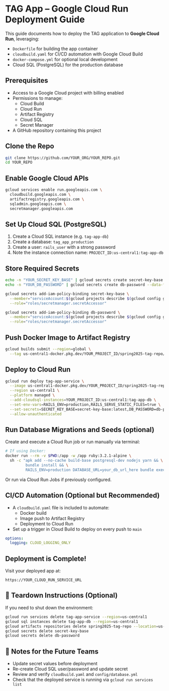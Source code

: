 
# TAG App – Google Cloud Run Deployment Guide

This guide documents how to deploy the TAG application to **Google Cloud Run**, leveraging:
- `Dockerfile` for building the app container
- `cloudbuild.yaml` for CI/CD automation with Google Cloud Build
- `docker-compose.yml` for optional local development
- Cloud SQL (PostgreSQL) for the production database

## Prerequisites

- Access to a Google Cloud project with billing enabled
- Permissions to manage:
  - Cloud Build
  - Cloud Run
  - Artifact Registry
  - Cloud SQL
  - Secret Manager
- A GitHub repository containing this project

## Clone the Repo

```bash
git clone https://github.com/YOUR_ORG/YOUR_REPO.git
cd YOUR_REPO
```

## Enable Google Cloud APIs

```bash
gcloud services enable run.googleapis.com \
  cloudbuild.googleapis.com \
  artifactregistry.googleapis.com \
  sqladmin.googleapis.com \
  secretmanager.googleapis.com
```

##  Set Up Cloud SQL (PostgreSQL)

1. Create a Cloud SQL instance (e.g. `tag-app-db`)
2. Create a database: `tag_app_production`
3. Create a user: `rails_user` with a strong password
4. Note the instance connection name: `PROJECT_ID:us-central1:tag-app-db`

## Store Required Secrets

```bash
echo -n "YOUR_SECRET_KEY_BASE" | gcloud secrets create secret-key-base --data-file=-
echo -n "YOUR_DB_PASSWORD" | gcloud secrets create db-password --data-file=-

gcloud secrets add-iam-policy-binding secret-key-base \
  --member="serviceAccount:$(gcloud projects describe $(gcloud config get-value project) --format='value(projectNumber)')@cloudbuild.gserviceaccount.com" \
  --role="roles/secretmanager.secretAccessor"

gcloud secrets add-iam-policy-binding db-password \
  --member="serviceAccount:$(gcloud projects describe $(gcloud config get-value project) --format='value(projectNumber)')@cloudbuild.gserviceaccount.com" \
  --role="roles/secretmanager.secretAccessor"
```

## Push Docker Image to Artifact Registry

```bash
gcloud builds submit --region=global \
  --tag us-central1-docker.pkg.dev/YOUR_PROJECT_ID/spring2025-tag-repo/tag-app
```

## Deploy to Cloud Run

```bash
gcloud run deploy tag-app-service \
  --image us-central1-docker.pkg.dev/YOUR_PROJECT_ID/spring2025-tag-repo/tag-app \
  --region us-central1 \
  --platform managed \
  --add-cloudsql-instances=YOUR_PROJECT_ID:us-central1:tag-app-db \
  --set-env-vars=RAILS_ENV=production,RAILS_SERVE_STATIC_FILES=true \
  --set-secrets=SECRET_KEY_BASE=secret-key-base:latest,DB_PASSWORD=db-password:latest \
  --allow-unauthenticated
```

## Run Database Migrations and Seeds (optional)

Create and execute a Cloud Run job or run manually via terminal:

```bash
# If using Docker:
docker run --rm -v $PWD:/app -w /app ruby:3.2.1-alpine \
  sh -c "apk add --no-cache build-base postgresql-dev nodejs yarn && \
         bundle install && \
         RAILS_ENV=production DATABASE_URL=your_db_url_here bundle exec rails db:migrate db:seed"
```

Or run via Cloud Run Jobs if previously configured.

## CI/CD Automation (Optional but Recommended)

- A `cloudbuild.yaml` file is included to automate:
  - Docker build
  - Image push to Artifact Registry
  - Deployment to Cloud Run
- Set up a trigger in Cloud Build to deploy on every push to `main`

```yaml
options:
  logging: CLOUD_LOGGING_ONLY
```

## Deployment is Complete!

Visit your deployed app at:

```
https://YOUR_CLOUD_RUN_SERVICE_URL
```

## 🧹 Teardown Instructions (Optional)

If you need to shut down the environment:

```bash
gcloud run services delete tag-app-service --region=us-central1
gcloud sql instances delete tag-app-db --region=us-central1
gcloud artifacts repositories delete spring2025-tag-repo --location=us-central1
gcloud secrets delete secret-key-base
gcloud secrets delete db-password
```

## 📎 Notes for the Future Teams

- Update secret values before deployment
- Re-create Cloud SQL user/password and update secret
- Review and verify `cloudbuild.yaml` and `config/database.yml`
- Check that the deployed service is running via `gcloud run services list`
